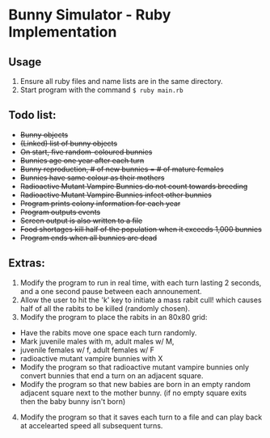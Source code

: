 # Bunny Simulator - Ruby Implementation

## Usage

 1. Ensure all ruby files and name lists are in the same directory.
 2. Start program with the command `$ ruby main.rb`

## Todo list:
 - ~~Bunny objects~~
 - ~~(Linked) list of bunny objects~~
 - ~~On start, five random-coloured bunnies~~
 - ~~Bunnies age one year after each turn~~
 - ~~Bunny reproduction, # of new bunnies = # of mature females~~
 - ~~Bunnies have same colour as their mothers~~
 - ~~Radioactive Mutant Vampire Bunnies do not count towards breeding~~
 - ~~Radioactive Mutant Vampire Bunnies infect other bunnies~~
 - ~~Program prints colony information for each year~~
 - ~~Program outputs events~~
 - ~~Screen output is also written to a file~~
 - ~~Food shortages kill half of the population when it exceeds 1,000 bunnies~~
 - ~~Program ends when all bunnies are dead~~

## Extras:
 1. Modify the program to run in real time, with each turn lasting 2 seconds, and a one second pause between each announement.
 2. Allow the user to hit the 'k' key to initiate a mass rabit cull! which causes half of all the rabits to be killed (randomly chosen).
 3. Modify the program to place the rabits in an 80x80 grid:
   - Have the rabits move one space each turn randomly.
   - Mark juvenile males with m, adult males w/ M,
   - juvenile females w/ f, adult females w/ F
   - radioactive mutant vampire bunnies with X
   - Modify the program so that radioactive mutant vampire bunnies only convert bunnies that end a turn on an adjacent square.
   - Modify the program so that new babies are born in an empty random adjacent square next to the mother bunny. (if no empty square exits then the baby bunny isn't born)
 4. Modify the program so that it saves each turn to a file and can play back at accelearted speed all subsequent turns.

